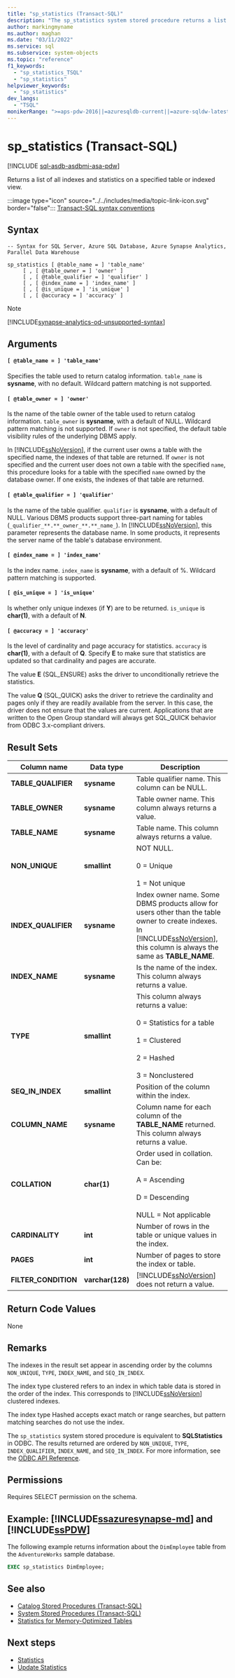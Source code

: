 ```yaml
---
title: "sp_statistics (Transact-SQL)"
description: "The sp_statistics system stored procedure returns a list of all indexes and statistics on a specified table or indexed view."
author: markingmyname
ms.author: maghan
ms.date: "03/11/2022"
ms.service: sql
ms.subservice: system-objects
ms.topic: "reference"
f1_keywords:
  - "sp_statistics_TSQL"
  - "sp_statistics"
helpviewer_keywords:
  - "sp_statistics"
dev_langs:
  - "TSQL"
monikerRange: ">=aps-pdw-2016||=azuresqldb-current||=azure-sqldw-latest||>=sql-server-2016||>=sql-server-linux-2017||=azuresqldb-mi-current"
---
```

# sp_statistics (Transact-SQL)
[!INCLUDE [sql-asdb-asdbmi-asa-pdw](../../includes/applies-to-version/sql-asdb-asdbmi-asa-pdw.md)]

  Returns a list of all indexes and statistics on a specified table or indexed view.  
  
 :::image type="icon" source="../../includes/media/topic-link-icon.svg" border="false"::: [Transact-SQL syntax conventions](../../t-sql/language-elements/transact-sql-syntax-conventions-transact-sql.md)  
  
## Syntax  
  
```syntaxsql  
-- Syntax for SQL Server, Azure SQL Database, Azure Synapse Analytics, Parallel Data Warehouse  

sp_statistics [ @table_name = ] 'table_name'    
     [ , [ @table_owner = ] 'owner' ]   
     [ , [ @table_qualifier = ] 'qualifier' ]   
     [ , [ @index_name = ] 'index_name' ]   
     [ , [ @is_unique = ] 'is_unique' ]  
     [ , [ @accuracy = ] 'accuracy' ]  
```  

> [!NOTE]
> [!INCLUDE[synapse-analytics-od-unsupported-syntax](../../includes/synapse-analytics-od-unsupported-syntax.md)]

## Arguments  

#### `[ @table_name = ] 'table_name'`
 Specifies the table used to return catalog information. `table_name` is **sysname**, with no default. Wildcard pattern matching is not supported.  
  
#### `[ @table_owner = ] 'owner'`
 Is the name of the table owner of the table used to return catalog information. `table_owner` is **sysname**, with a default of NULL. Wildcard pattern matching is not supported. If `owner` is not specified, the default table visibility rules of the underlying DBMS apply.  
  
 In [!INCLUDE[ssNoVersion](../../includes/ssnoversion-md.md)], if the current user owns a table with the specified name, the indexes of that table are returned. If `owner` is not specified and the current user does not own a table with the specified `name`, this procedure looks for a table with the specified `name` owned by the database owner. If one exists, the indexes of that table are returned.  
  
#### `[ @table_qualifier = ] 'qualifier'`
 Is the name of the table qualifier. `qualifier` is **sysname**, with a default of NULL. Various DBMS products support three-part naming for tables (`_qualifier_**.**_owner_**.**_name_`). In [!INCLUDE[ssNoVersion](../../includes/ssnoversion-md.md)], this parameter represents the database name. In some products, it represents the server name of the table's database environment.  
  
#### `[ @index_name = ] 'index_name'`
 Is the index name. `index_name` is **sysname**, with a default of %. Wildcard pattern matching is supported.  
  
#### `[ @is_unique = ] 'is_unique'`
 Is whether only unique indexes (if **Y**) are to be returned. `is_unique` is **char(1)**, with a default of **N**.  
  
#### `[ @accuracy = ] 'accuracy'`
 Is the level of cardinality and page accuracy for statistics. `accuracy` is **char(1)**, with a default of **Q**. Specify **E** to make sure that statistics are updated so that cardinality and pages are accurate.  
  
 The value **E** (SQL_ENSURE) asks the driver to unconditionally retrieve the statistics.  
  
 The value **Q** (SQL_QUICK) asks the driver to retrieve the cardinality and pages only if they are readily available from the server. In this case, the driver does not ensure that the values are current. Applications that are written to the Open Group standard will always get SQL_QUICK behavior from ODBC 3.x-compliant drivers.  
  
## Result Sets  
  
|Column name|Data type|Description|  
|-----------------|---------------|-----------------|  
|**TABLE_QUALIFIER**|**sysname**|Table qualifier name. This column can be NULL.|  
|**TABLE_OWNER**|**sysname**|Table owner name. This column always returns a value.|  
|**TABLE_NAME**|**sysname**|Table name. This column always returns a value.|  
|**NON_UNIQUE**|**smallint**|NOT NULL.<br /><br /> 0 = Unique<br /><br /> 1 = Not unique|  
|**INDEX_QUALIFIER**|**sysname**|Index owner name. Some DBMS products allow for users other than the table owner to create indexes. In [!INCLUDE[ssNoVersion](../../includes/ssnoversion-md.md)], this column is always the same as **TABLE_NAME**.|  
|**INDEX_NAME**|**sysname**|Is the name of the index. This column always returns a value.|  
|**TYPE**|**smallint**|This column always returns a value:<br /><br /> 0 = Statistics for a table<br /><br /> 1 = Clustered<br /><br /> 2 = Hashed<br /><br /> 3 = Nonclustered|  
|**SEQ_IN_INDEX**|**smallint**|Position of the column within the index.|  
|**COLUMN_NAME**|**sysname**|Column name for each column of the **TABLE_NAME** returned. This column always returns a value.|  
|**COLLATION**|**char(1)**|Order used in collation. Can be:<br /><br /> A = Ascending<br /><br /> D = Descending<br /><br /> NULL = Not applicable|  
|**CARDINALITY**|**int**|Number of rows in the table or unique values in the index.|  
|**PAGES**|**int**|Number of pages to store the index or table.|  
|**FILTER_CONDITION**|**varchar(128)**|[!INCLUDE[ssNoVersion](../../includes/ssnoversion-md.md)] does not return a value.|  
  
## Return Code Values  
 None  
  
## Remarks  
 The indexes in the result set appear in ascending order by the columns `NON_UNIQUE`, `TYPE`, `INDEX_NAME`, and `SEQ_IN_INDEX`.  
  
 The index type clustered refers to an index in which table data is stored in the order of the index. This corresponds to [!INCLUDE[ssNoVersion](../../includes/ssnoversion-md.md)] clustered indexes.  
  
 The index type Hashed accepts exact match or range searches, but pattern matching searches do not use the index.  
  
 The `sp_statistics` system stored procedure is equivalent to **SQLStatistics** in ODBC. The results returned are ordered by `NON_UNIQUE`, `TYPE`, `INDEX_QUALIFIER`, `INDEX_NAME`, and `SEQ_IN_INDEX`. For more information, see the [ODBC API Reference](../../odbc/reference/syntax/odbc-reference.md).
  
## Permissions  
 Requires SELECT permission on the schema.  
  
## Example: [!INCLUDE[ssazuresynapse-md](../../includes/ssazuresynapse-md.md)] and [!INCLUDE[ssPDW](../../includes/sspdw-md.md)]  
 The following example returns information about the `DimEmployee` table from the `AdventureWorks` sample database.  
  
```sql  
EXEC sp_statistics DimEmployee;  
```  
  
## See also  

- [Catalog Stored Procedures &#40;Transact-SQL&#41;](../../relational-databases/system-stored-procedures/catalog-stored-procedures-transact-sql.md)   
- [System Stored Procedures &#40;Transact-SQL&#41;](../../relational-databases/system-stored-procedures/system-stored-procedures-transact-sql.md)  
- [Statistics for Memory-Optimized Tables](../in-memory-oltp/statistics-for-memory-optimized-tables.md)

## Next steps

- [Statistics](../statistics/statistics.md)
- [Update Statistics](../statistics/update-statistics.md)
